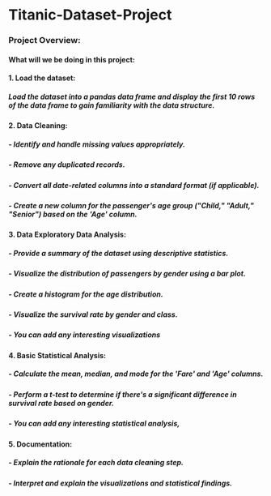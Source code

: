 # Titanic-Dataset-Project
### Project Overview:
#### What will we be doing in this project:
#### 1. Load the dataset:
##### Load the dataset into a pandas data frame and display the first 10 rows of the data frame to gain familiarity with the data structure.
#### 2. Data Cleaning:
##### - Identify and handle missing values appropriately.
##### - Remove any duplicated records.
##### - Convert all date-related columns into a standard format (if applicable).
##### - Create a new column for the passenger's age group ("Child," "Adult," "Senior") based on the 'Age' column.
#### 3. Data Exploratory Data Analysis:
##### - Provide a summary of the dataset using descriptive statistics.
##### - Visualize the distribution of passengers by gender using a bar plot.
##### - Create a histogram for the age distribution.
##### - Visualize the survival rate by gender and class.
##### - You can add any interesting visualizations
#### 4. Basic Statistical Analysis:
##### - Calculate the mean, median, and mode for the 'Fare' and 'Age' columns.
##### - Perform a t-test to determine if there's a significant difference in survival rate based on gender.
##### - You can add any interesting statistical analysis,
#### 5. Documentation:
##### - Explain the rationale for each data cleaning step.
##### - Interpret and explain the visualizations and statistical findings.
